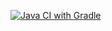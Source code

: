 [![Java CI with Gradle](https://github.com/MelGR8/api/actions/workflows/gradle.yml/badge.svg)](https://github.com/MelGR8/api/actions/workflows/gradle.yml)